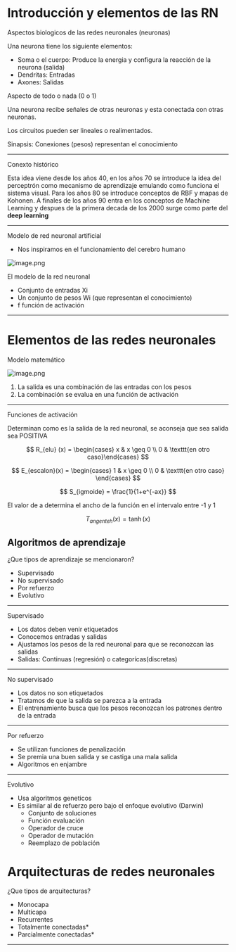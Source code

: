 # Introducción y elementos de las RN

Aspectos biologicos de las redes neuronales (neuronas)

Una neurona tiene los siguiente elementos:

- Soma o el cuerpo: Produce la energia y configura la reacción de la neurona (salida)
- Dendritas: Entradas
- Axones: Salidas

Aspecto de todo o nada (0 o 1)

Una neurona recibe señales de otras neuronas y esta conectada con otras neuronas.

Los circuitos pueden ser lineales o realimentados.

Sinapsis: Conexiones (pesos) representan el conocimiento

---

Conexto histórico

Esta idea viene desde los años 40, en los años 70 se introduce la idea del perceptrón como mecanismo de aprendizaje emulando como funciona el sistema visual. Para los años 80 se introduce conceptos de RBF y mapas de Kohonen. A finales de los años 90 entra en los conceptos de Machine Learning y despues de la primera decada de los 2000 surge como parte del **deep learning**

---

Modelo de red neuronal artificial

- Nos inspiramos en el funcionamiento del cerebro humano

![image.png](Introduccio%CC%81n%20y%20elementos%20de%20las%20RN%20c330f3aa892a474b8540253ba3507847/image.png)

El modelo de la red neuronal

- Conjunto de entradas Xi
- Un conjunto de pesos Wi (que representan el conocimiento)
- f función de activación

---

# Elementos de las redes neuronales

Modelo matemático

![image.png](Introduccio%CC%81n%20y%20elementos%20de%20las%20RN%20c330f3aa892a474b8540253ba3507847/image%201.png)

1. La salida es una combinación de las entradas con los pesos
2. La combinación se evalua en una función de activación

---

Funciones de activación

Determinan como es la salida de la red neuronal, se aconseja que sea salida sea POSITIVA

$$
R_{elu} (x) = \begin{cases} x & x \geq 0  \\ 0 & \texttt{en otro caso}\end{cases}
$$

$$
E_{escalon}(x) = \begin{cases} 1 & x \geq 0 \\ 0 & \texttt{en otro caso} \end{cases}
$$

$$
S_{igmoide} = \frac{1}{1+e^{-ax}}
$$

El valor de a determina el ancho de la función en el intervalo entre -1 y 1

$$
T_{angenteh}(x) = \tanh(x)
$$

## Algoritmos de aprendizaje

¿Que tipos de aprendizaje se mencionaron?

- Supervisado
- No supervisado
- Por refuerzo
- Evolutivo

---

Supervisado

- Los datos deben venir etiquetados
- Conocemos entradas y salidas
- Ajustamos los pesos de la red neuronal para que se reconozcan las salidas
- Salidas: Continuas (regresión) o categorícas(discretas)

---

No supervisado

- Los datos no son etiquetados
- Tratamos de que la salida se parezca a la entrada
- El entrenamiento busca que los pesos reconozcan los patrones dentro de la entrada

---

Por refuerzo

- Se utilizan funciones de penalización
- Se premia una buen salida y se castiga una mala salida
- Algoritmos en enjambre

---

Evolutivo

- Usa algoritmos geneticos
- Es similar al de refuerzo pero bajo el enfoque evolutivo (Darwin)
    - Conjunto de soluciones
    - Función evaluación
    - Operador de cruce
    - Operador de mutación
    - Reemplazo de población

# Arquitecturas de redes neuronales

¿Que tipos de arquitecturas?

- Monocapa
- Multicapa
- Recurrentes
- Totalmente conectadas*
- Parcialmente conectadas*

---